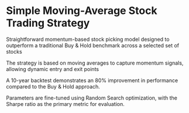 # Simple Moving-Average Stock Trading Strategy

Straightforward momentum-based stock picking model designed to outperform a traditional Buy & Hold benchmark across a selected set of stocks

The strategy is based on moving averages to capture momentum signals, allowing dynamic entry and exit points

A 10-year backtest demonstrates an 80% improvement in performance compared to the Buy & Hold approach.

Parameters are fine-tuned using Random Search optimization, with the Sharpe ratio as the primary metric for evaluation.
